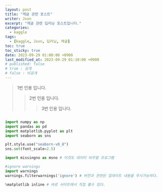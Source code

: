 ```yaml
---
layout: post
title: "캐글 관련 포스트"
writer: Jxxn
excerpt: "캐글 관련 딥러닝 포스트입니다."
categories:
  - kaggle
tags:
  - [kaggle, Jxxn, 딥러닝, 캐글]
toc: true
toc_sticky: true
date: 2023-09-29 01:00:00 +0900
last_modified_at: 2023-09-29 01:10:00 +0900
# published: false
# true : 공개
# false : 비공개
---
```


> 1번 인용 입니다.
>
> > 2번 인용 입니다.
> >
> > > 3번 인용 입니다.

```Python

import numpy as np
import pandas as pd
import matplotlib.pyplot as plt
import seaborn as sns

plt.style.use("seaborn-v0_8")
sns.set(font_scale=2.5)

import missingno as msno # 이것도 데이터 비주얼 프로그램

#ignore warnings
import warnings
warnings.filterwarnings('ignore') # 버전과 관련된 업데이트 내용을 무시가능하다.

%matplotlib inline # 바로 사이트에서 직접 볼수 있다.

```
